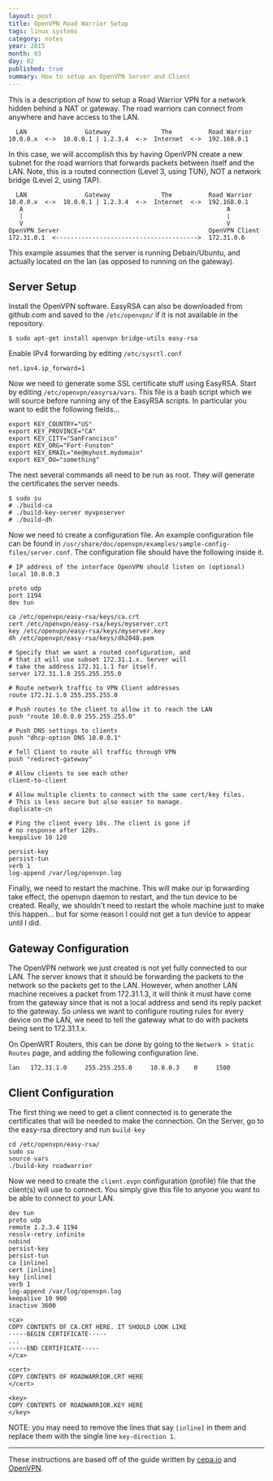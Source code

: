 ```yaml
---
layout: post
title: OpenVPN Road Warrior Setup
tags: linux systems
category: notes
year: 2015
month: 03
day: 02
published: true
summary: How to setup an OpenVPN Server and Client
---
```


This is a description of how to setup a Road Warrior VPN for a network hidden behind a NAT or gateway.
The road warriors can connect from anywhere and have access to the LAN.

```
  LAN                Gateway              The          Road Warrior
10.0.0.x  <->  10.0.0.1 | 1.2.3.4  <->  Internet  <->  192.168.0.1
```

In this case, we will accomplish this by having OpenVPN create a new subnet for the road warriors that forwards packets between itself and the LAN. 
Note, this is a routed connection (Level 3, using TUN), NOT a network bridge (Level 2, using TAP).

```
  LAN                Gateway              The          Road Warrior
10.0.0.x  <->  10.0.0.1 | 1.2.3.4  <->  Internet  <->  192.168.0.1
   A                                                        A
   |                                                        |
   V                                                        V
OpenVPN Server                                         OpenVPN Client
172.31.0.1  <--------------------------------------->  172.31.0.6 
```

This example assumes that the server is running Debain/Ubuntu, and actually located on the lan (as opposed to running on the gateway).


## Server Setup

Install the OpenVPN software.
EasyRSA can also be downloaded from github.com and saved to the ``/etc/openvpn/`` if it is not available in the repository.

```
$ sudo apt-get install openvpn bridge-utils easy-rsa
```

Enable IPv4 forwarding by editing ``/etc/sysctl.conf``

```
net.ipv4.ip_forward=1
```

Now we need to generate some SSL certificate stuff using EasyRSA.
Start by editing ``/etc/openvpn/easyrsa/vars``.
This file is a bash script which we will source before running any of the EasyRSA scripts.
In particular you want to edit the following fields...

```
export KEY_COUNTRY="US"
export KEY_PROVINCE="CA"
export KEY_CITY="SanFrancisco"
export KEY_ORG="Fort-Funston"
export KEY_EMAIL="me@myhost.mydomain"
export KEY_OU="something"
```

The next several commands all need to be run as root.
They will generate the certificates the server needs.

```
$ sudo su
# ./build-ca
# ./build-key-server myvpnserver
# ./build-dh
```

Now we need to create a configuration file.
An example configuration file can be found in ``/usr/share/doc/openvpn/examples/sample-config-files/server.conf``.
The configuration file should have the following inside it.

```
# IP address of the interface OpenVPN should listen on (optional)
local 10.0.0.3

proto udp
port 1194
dev tun

ca /etc/openvpn/easy-rsa/keys/ca.crt
cert /etc/openvpn/easy-rsa/keys/myserver.crt
key /etc/openvpn/easy-rsa/keys/myserver.key
dh /etc/openvpn/easy-rsa/keys/dh2048.pem

# Specify that we want a routed configuration, and
# that it will use subset 172.31.1.x. Server will 
# take the address 172.31.1.1 for itself.
server 172.31.1.0 255.255.255.0

# Route network traffic to VPN Client addresses
route 172.31.1.0 255.255.255.0

# Push routes to the client to allow it to reach the LAN
push "route 10.0.0.0 255.255.255.0"

# Push DNS settings to clients
push "dhcp-option DNS 10.0.0.1"

# Tell Client to route all traffic through VPN
push "redirect-gateway"

# Allow clients to see each other
client-to-client

# Allow multiple clients to connect with the same cert/key files.
# This is less secure but also easier to manage.
duplicate-cn

# Ping the client every 10s. The client is gone if
# no response after 120s.
keepalive 10 120

persist-key
persist-tun
verb 1
log-append /var/log/openvpn.log
```

Finally, we need to restart the machine.
This will make our ip forwarding take effect, the openvpn daemon to restart, and the tun device to be created.
Really, we shouldn't need to restart the whole machine just to make this happen... but for some reason I could not get a tun device to appear until I did.

## Gateway Configuration

The OpenVPN network we just created is not yet fully connected to our LAN.
The server knows that it should be forwarding the packets to the network so the packets get to the LAN.
However, when another LAN machine receives a packet from 172.31.1.3, it will think it must have come from the gateway since that is not a local address and send its reply packet to the gateway.
So unless we want to configure routing rules for every device on the LAN, we need to tell the gateway what to do with packets being sent to 172.31.1.x.

On OpenWRT Routers, this can be done by going to the ``Network > Static Routes`` page, and adding the following configuration line.

```
lan   172.31.1.0     255.255.255.0     10.0.0.3    0     1500
```

## Client Configuration

The first thing we need to get a client connected is to generate the certificates that will be needed to make the connection.
On the Server, go to the easy-rsa directory and run ``build-key``

```
cd /etc/openvpn/easy-rsa/
sudo su
source vars
./build-key roadwarrior
```

Now we need to create the ``client.ovpn`` configuration (profile) file that the client(s) will use to connect.
You simply give this file to anyone you want to be able to connect to your LAN.

```
dev tun
proto udp
remote 1.2.3.4 1194
resolv-retry infinite
nobind
persist-key
persist-tun
ca [inline]
cert [inline]
key [inline]
verb 1
log-append /var/log/openvpn.log
keepalive 10 900
inactive 3600

<ca>
COPY CONTENTS OF CA.CRT HERE. IT SHOULD LOOK LIKE
-----BEGIN CERTIFICATE-----
...
-----END CERTIFICATE-----
</ca>

<cert>
COPY CONTENTS OF ROADWARRIOR.CRT HERE
</cert>

<key>
COPY CONTENTS OF ROADWARRIOR.KEY HERE
</key>
```

NOTE: you may need to remove the lines that say ``[inline]`` in them and replace them with the single line ``key-direction 1``.

---

These instructions are based off of the guide written by [cepa.io](http://cepa.io/devlog/openvpn-server-road-warrior-client) and [OpenVPN](https://openvpn.net/index.php/open-source/documentation/howto.html#server).
